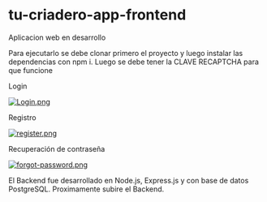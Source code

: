 # tu-criadero-app-frontend

Aplicacion web en desarrollo

Para ejecutarlo se debe clonar primero el proyecto y luego instalar las dependencias con npm i.
Luego se debe tener la CLAVE RECAPTCHA para que funcione

Login

[![Login.png](https://i.postimg.cc/bJ5TCRyL/Login.png)](https://postimg.cc/XGwdXdyy)


Registro

[![register.png](https://i.postimg.cc/FHPDkvM2/register.png)](https://postimg.cc/pmFD3wXZ)


Recuperación de contraseña

[![forgot-password.png](https://i.postimg.cc/8PNHysD2/forgot-password.png)](https://postimg.cc/jC3P2xDc)


El Backend fue desarrollado en Node.js, Express.js y con base de datos PostgreSQL. 
Proximamente subire el Backend.
